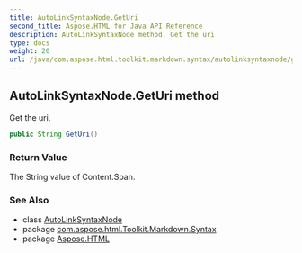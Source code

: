 ```yaml
---
title: AutoLinkSyntaxNode.GetUri
second_title: Aspose.HTML for Java API Reference
description: AutoLinkSyntaxNode method. Get the uri
type: docs
weight: 20
url: /java/com.aspose.html.toolkit.markdown.syntax/autolinksyntaxnode/geturi/
---
```

## AutoLinkSyntaxNode.GetUri method

Get the uri.

```java
public String GetUri()
```

### Return Value

The String value of Content.Span.

### See Also

* class [AutoLinkSyntaxNode](../)
* package [com.aspose.html.Toolkit.Markdown.Syntax](../../autolinksyntaxnode/)
* package [Aspose.HTML](../../../)
